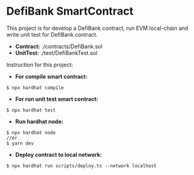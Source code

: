 # DefiBank SmartContract

This project is for develop a DefiBank contract, run EVM local-chain and write unit test for DefiBank contract.
* **Contract:** ./contracts/DefiBank.sol
* **UnitTest:** ./test/DefiBankTest.sol



Instruction for this project:

* **For compile smart contract:** 
```shell
$ npx hardhat compile
```

* **For run unit test smart contract:** 
```shell
$ npx hardhat test
```

* **Run hardhat node:** 
```shell
$ npx hardhat node
//or
$ yarn dev
```

* **Deploy contract to local network:** 
```shell
$ npx hardhat run scripts/deploy.ts --network localhost
```